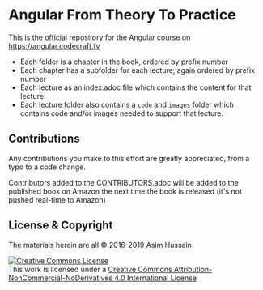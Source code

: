 # Angular From Theory To Practice

This is the official repository for the Angular course on https://angular.codecraft.tv

- Each folder is a chapter in the book, ordered by prefix number
- Each chapter has a subfolder for each lecture, again ordered by prefix number
- Each lecture as an index.adoc file which contains the content for that lecture.
- Each lecture folder also contains a `code` and `images` folder which contains code and/or images needed to support that lecture.

## Contributions

Any contributions you make to this effort are greatly appreciated, from a typo to a code change.

Contributors added to the CONTRIBUTORS.adoc will be added to the published book on Amazon the next time the book is released (it's not pushed real-time to Amazon)

## License & Copyright

The materials herein are all &copy; 2016-2019 Asim Hussain

<a rel="license" href="http://creativecommons.org/licenses/by-nc-nd/4.0/"><img alt="Creative Commons License" style="border-width:0" src="https://i.creativecommons.org/l/by-nc-nd/4.0/88x31.png" /></a><br />This work is licensed under a <a rel="license" href="http://creativecommons.org/licenses/by-nc-nd/4.0/">Creative Commons Attribution-NonCommercial-NoDerivatives 4.0 International License</a>
